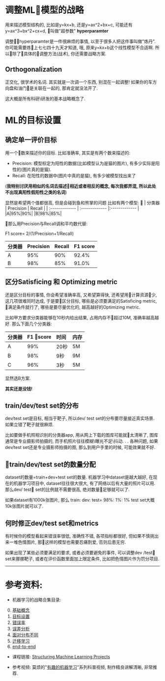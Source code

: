 <!--
.. title: 机器学习的战略(1)--目标的设置
.. slug: ji-qi-xue-xi-de-zhan-lue-1-mu-biao-de-she-zhi
.. date: 2017-12-19 01:22:33 UTC+08:00
.. tags: ML, 教程, 现代眼科医生知识扩展包
.. category: tutorial
.. link:
.. description:
.. type: text
-->

# 调整ML模型的战略

用来描述模型结构的, 比如是y=kx+b, 还是y=ax^2+bx+c, 可能还有y=ax^3+bx^2+cx+d, 叫做"超参数" **hyperparamter**

调整hyperparamter是一件很麻烦的事情, 以至于很多人把这件事叫做"炼丹". 你可能需要炼上七七四十九天才知道, 哦, 原来y=kx+b这个线性模型不合适啊. 所以除了具体的调整方法(战术), 你还需要战略方案.
<!-- TEASER_END -->

## Orthogonalization

正交化, 很学术的名词. 其实就是一次调一个东西, 别混在一起调整! 如果你的车方向盘和油门是关联在一起的, 那肯定就没法开了.

这大概是所有科研\研发的基本战略概念了.

# ML的目标设置

## 确定单一评价目标

用一个数来描述你的目标. 比如准确率, 其实是有两个数来描述的:
* Precision: 模型标定为阳性的数据(比如模型认为是猫的图片), 有多少实际是阳性的(图片真的是猫).
* Recall:  在阳性的数据中(图片中真的是猫), 有多少被模型找出来了

(**我特别讨厌用相似的名词去描述相近或者相反的概念, 每次我都弄混, 所以此处不出现真阳性假阳性之类的名词**)

显然是希望两个值都很高, 但是会碰到鱼和熊掌的问题
比如有两个模型:

| 分类器     | Precision     | Recall |
| :------------- | :------------- |:------------- |
|A|95%|90%|
|B|98%|85%|

那么用Precision与Recall调和平均数代替:

F1 score= 2/(1/Precision+1/Recall)

| 分类器     | Precision     | Recall | F1 score|
| :------------- | :------------- |:------------- |:------------- |
|A|95%|90%|92.4%|
|B|98%|85%|91.0%|

## 区分Satisficing 和 Optimizing metric

还是区分目标的事情, 你会希望准确率高, 又希望算得快, 还希望用计算资源少, 这几项很难同时达成, 于是要区分目标, 哪些是必须要满足的Satisficing metric, 满足条件就行了, 哪些是要尽量优化的, 越高越好的Optimizing metric.

比如甲方要求分类器能够在10秒内给出结果, 占用内存不超过10M, 准确率越高越好. 那么下面几个分类器:

| 分类器     | F1 score| 时间 | 内存|
| :-- | :-- |:--|:--|
|A|99%|20秒|5M|
|B|98%|9秒|9M|
|C|96%|3秒|5M|

显然选B方案.

**其实还是没钱!**

## train/dev/test set的分布
dev/test set是目标, 相当于靶子, 所以dev/ test set的分布要尽量接近真实场景. 如果立错了靶子就很麻烦.

比如要做手机照相识别的分类器app, 用从网上下载的图库可能就太清晰了, 图库通常是专业摄影师拍摄的, 而手机照片往往模糊\曝光不足\抖动. . . 各种问题, 如果dev/test set还是专业摄影师拍摄的图, 那么到用户手里的时候, 可能效果就不好.

## train/dev/test set的数量分配
dataset的数量=train+dev+test set的数量.
机器学习中dataset是越大越好, 在现在的机器学习项目中, dataset往往很大很大, 有了网络以后有大量的照片可以用. 那么dev/ test set的比例就不需要很高, 绝对数量足够就可以了.

如果dataset有1000k张图片, 那么
train: dev: test= 98%: 1%: 1%
test set大概10k张图片就可以了.

## 何时修正dev/test set和metrics
有时候你的模型看起来错误率很低, 准确性不错, 各项指标都很好, 但如果不慎挑出来一堆色情图片, 那这样的模型也需要忍痛割爱, 否则后患无穷.

如果出现了某些必须要满足的要求, 或者必须要避免的事件, 可以调整dev /test set来挪挪靶子, 或者在评价函数里面加上限定条件, 比如把色情图片作为罚分项目.


----
# 参考资料:
* 机器学习的战略合集目录:

0. [基础概念](http://www.jianshu.com/p/605bb2d6da5e)
1. [目标设置](http://www.jianshu.com/p/e5f2d53493ff)
2. [错误率](http://www.jianshu.com/p/9ec8e8c7b58c)
3. [误差分析](http://www.jianshu.com/p/b841fc1f7c40)
4. [面对分布不同](http://www.jianshu.com/p/4e1ad322deb5)
5. [迁移学习](http://www.jianshu.com/p/e2993f594767)
6. [end-to-end](http://www.jianshu.com/p/92bf4af48804)

* 课程链接:
[Structuring Machine Learning Projects](https://www.coursera.org/learn/machine-learning-projects/home/welcome)

* 参考视频:
莫烦的"[有趣的机器学习](https://morvanzhou.github.io/tutorials/machine-learning/ML-intro/)"系列科普视频, 制作精良讲解清晰, 非常推荐.  
